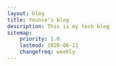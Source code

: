 ```yaml
---
layout: blog
title: Younse's blog
description: This is my tech blog
sitemap:
    priority: 1.0
    lastmod: 2020-06-11
    changefreq: weekly
---
```

